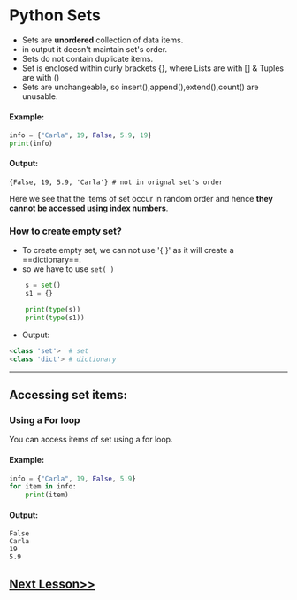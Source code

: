 # Python Sets

- Sets are **unordered** collection of data items.  
- in output it doesn't maintain set's order.
- Sets do not contain duplicate items.
- Set is enclosed within curly brackets {}, where Lists are with [] & Tuples are with () 
- Sets are unchangeable, so insert(),append(),extend(),count() are unusable.

#### Example:
```python
info = {"Carla", 19, False, 5.9, 19}
print(info)
```
#### Output:
```
{False, 19, 5.9, 'Carla'} # not in orignal set's order
 ```

Here we see that the items of set occur in random order and hence **they cannot be accessed using index numbers**. 

### **How to create empty set?** 
- To create empty set, we can not use '{ }' as it will create a ==dictionary==.
- so we have to use `set( )`
```python
	s = set()
	s1 = {}

    print(type(s))
    print(type(s1))
```
- Output:
```python
<class 'set'>  # set
<class 'dict'> # dictionary
```
---
## Accessing set items:
 
### Using a For loop
You can access items of set using a for loop. 

#### Example:
```python
info = {"Carla", 19, False, 5.9}
for item in info:
    print(item)
  ```
#### Output:
```
False
Carla
19
5.9
```



## [Next Lesson>>](32%20-%20Set%20Methods.md)